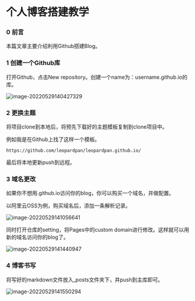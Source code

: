 # 个人博客搭建教学

### 0 前言

本篇文章主要介绍利用Github搭建Blog。

### 1 创建一个Github库

打开Github，点击New repository。创建一个name为：username.github.io的库。

![image-20220529140427329](https://typorabucket.oss-cn-hangzhou.aliyuncs.com/typoraImage/202205291404368.png)

### 2 更换主题

将项目clone到本地后，将预先下载好的主题模板复制到clone项目中。

例如我是在Github上找了这样一个模板。

```
https://github.com/leopardpan/leopardpan.github.io/
```

最后将本地更新push到远程。

### 3 域名更改

如果你不想用.github.io访问你的blog，你可以购买一个域名，并做配置。

以阿里云OSS为例，购买域名后，添加一条解析记录。

![image-20220529141056641](https://typorabucket.oss-cn-hangzhou.aliyuncs.com/typoraImage/202205291410668.png)

同时打开仓库的setting，将Pages中的custom domain进行修改。这样就可以用新的域名访问你的blog了。

![image-20220529141440947](https://typorabucket.oss-cn-hangzhou.aliyuncs.com/typoraImage/202205291414984.png)

### 4 博客书写

将写好的markdown文件放入_posts文件夹下，并push到主库即可。

![image-20220529141550294](https://typorabucket.oss-cn-hangzhou.aliyuncs.com/typoraImage/202205291415319.png)
